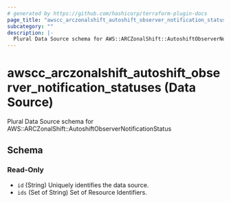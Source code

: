 ```yaml
---
# generated by https://github.com/hashicorp/terraform-plugin-docs
page_title: "awscc_arczonalshift_autoshift_observer_notification_statuses Data Source - terraform-provider-awscc"
subcategory: ""
description: |-
  Plural Data Source schema for AWS::ARCZonalShift::AutoshiftObserverNotificationStatus
---
```


# awscc_arczonalshift_autoshift_observer_notification_statuses (Data Source)

Plural Data Source schema for AWS::ARCZonalShift::AutoshiftObserverNotificationStatus



<!-- schema generated by tfplugindocs -->
## Schema

### Read-Only

- `id` (String) Uniquely identifies the data source.
- `ids` (Set of String) Set of Resource Identifiers.
